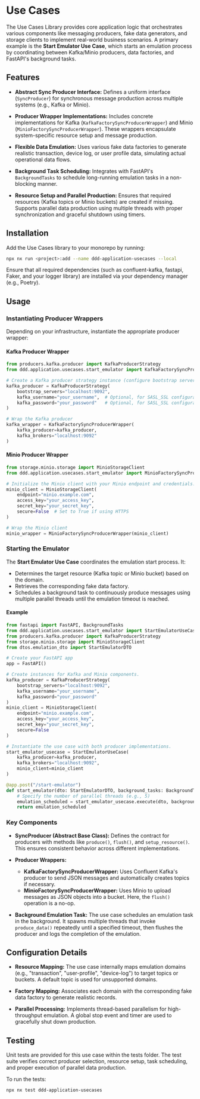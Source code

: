 # Use Cases

The Use Cases Library provides core application logic that orchestrates various components like messaging producers, fake data generators, and storage clients to implement real-world business scenarios. A primary example is the **Start Emulator Use Case**, which starts an emulation process by coordinating between Kafka/Minio producers, data factories, and FastAPI's background tasks.

## Features

- **Abstract Sync Producer Interface:**
  Defines a uniform interface (`SyncProducer`) for synchronous message production across multiple systems (e.g., Kafka or Minio).

- **Producer Wrapper Implementations:**
  Includes concrete implementations for Kafka (`KafkaFactorySyncProducerWrapper`) and Minio (`MinioFactorySyncProducerWrapper`). These wrappers encapsulate system-specific resource setup and message production.

- **Flexible Data Emulation:**
  Uses various fake data factories to generate realistic transaction, device log, or user profile data, simulating actual operational data flows.

- **Background Task Scheduling:**
  Integrates with FastAPI's `BackgroundTasks` to schedule long-running emulation tasks in a non-blocking manner.

- **Resource Setup and Parallel Production:**
  Ensures that required resources (Kafka topics or Minio buckets) are created if missing. Supports parallel data production using multiple threads with proper synchronization and graceful shutdown using timers.

## Installation

Add the Use Cases library to your monorepo by running:

```bash
npx nx run <project>:add --name ddd-application-usecases --local
```

Ensure that all required dependencies (such as confluent-kafka, fastapi, Faker, and your logger library) are installed via your dependency manager (e.g., Poetry).

## Usage

### Instantiating Producer Wrappers

Depending on your infrastructure, instantiate the appropriate producer wrapper:

#### Kafka Producer Wrapper

```python
from producers.kafka.producer import KafkaProducerStrategy
from ddd.application.usecases.start_emulator import KafkaFactorySyncProducerWrapper

# Create a Kafka producer strategy instance (configure bootstrap servers, etc.)
kafka_producer = KafkaProducerStrategy(
    bootstrap_servers="localhost:9092",
    kafka_username="your_username",  # Optional, for SASL_SSL configuration
    kafka_password="your_password"   # Optional, for SASL_SSL configuration
)

# Wrap the Kafka producer
kafka_wrapper = KafkaFactorySyncProducerWrapper(
    kafka_producer=kafka_producer,
    kafka_brokers="localhost:9092"
)
```

#### Minio Producer Wrapper

```python
from storage.minio.storage import MinioStorageClient
from ddd.application.usecases.start_emulator import MinioFactorySyncProducerWrapper

# Initialize the Minio client with your Minio endpoint and credentials.
minio_client = MinioStorageClient(
    endpoint="minio.example.com",
    access_key="your_access_key",
    secret_key="your_secret_key",
    secure=False  # Set to True if using HTTPS
)

# Wrap the Minio client
minio_wrapper = MinioFactorySyncProducerWrapper(minio_client)
```

### Starting the Emulator

The **Start Emulator Use Case** coordinates the emulation start process. It:

- Determines the target resource (Kafka topic or Minio bucket) based on the domain.
- Retrieves the corresponding fake data factory.
- Schedules a background task to continuously produce messages using multiple parallel threads until the emulation timeout is reached.

#### Example

```python
from fastapi import FastAPI, BackgroundTasks
from ddd.application.usecases.start_emulator import StartEmulatorUseCase
from producers.kafka.producer import KafkaProducerStrategy
from storage.minio.storage import MinioStorageClient
from dtos.emulation_dto import StartEmulatorDTO

# Create your FastAPI app
app = FastAPI()

# Create instances for Kafka and Minio components.
kafka_producer = KafkaProducerStrategy(
    bootstrap_servers="localhost:9092",
    kafka_username="your_username",
    kafka_password="your_password"
)
minio_client = MinioStorageClient(
    endpoint="minio.example.com",
    access_key="your_access_key",
    secret_key="your_secret_key",
    secure=False
)

# Instantiate the use case with both producer implementations.
start_emulator_usecase = StartEmulatorUseCase(
    kafka_producer=kafka_producer,
    kafka_brokers="localhost:9092",
    minio_client=minio_client
)

@app.post("/start-emulator")
def start_emulator(dto: StartEmulatorDTO, background_tasks: BackgroundTasks):
    # Specify the number of parallel threads (e.g., 5)
    emulation_scheduled = start_emulator_usecase.execute(dto, background_tasks, num_threads=5)
    return emulation_scheduled
```

### Key Components

- **SyncProducer (Abstract Base Class):**
  Defines the contract for producers with methods like `produce()`, `flush()`, and `setup_resource()`. This ensures consistent behavior across different implementations.

- **Producer Wrappers:**

  - **KafkaFactorySyncProducerWrapper:**
    Uses Confluent Kafka's producer to send JSON messages and automatically creates topics if necessary.
  - **MinioFactorySyncProducerWrapper:**
    Uses Minio to upload messages as JSON objects into a bucket. Here, the `flush()` operation is a no-op.

- **Background Emulation Task:**
  The use case schedules an emulation task in the background. It spawns multiple threads that invoke `produce_data()` repeatedly until a specified timeout, then flushes the producer and logs the completion of the emulation.

## Configuration Details

- **Resource Mapping:**
  The use case internally maps emulation domains (e.g., "transaction", "user-profile", "device-log") to target topics or buckets. A default topic is used for unsupported domains.

- **Factory Mapping:**
  Associates each domain with the corresponding fake data factory to generate realistic records.

- **Parallel Processing:**
  Implements thread-based parallelism for high-throughput emulation. A global stop event and timer are used to gracefully shut down production.

## Testing

Unit tests are provided for this use case within the tests folder. The test suite verifies correct producer selection, resource setup, task scheduling, and proper execution of parallel data production.

To run the tests:

```bash
npx nx test ddd-application-usecases
```
